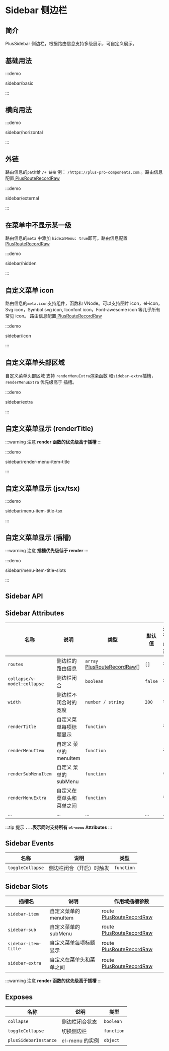 # Sidebar 侧边栏

## 简介

PlusSidebar 侧边栏，根据路由信息支持多级展示，可自定义展示。

## 基础用法

:::demo

sidebar/basic

:::

## 横向用法

:::demo

sidebar/horizontal

:::

## 外链

路由信息的`path`给 `/+ 链接` 例： `/https://plus-pro-components.com` 。路由信息配置[ PlusRouteRecordRaw](/components/type.html#plusrouterecordraw)

:::demo

sidebar/external

:::

## 在菜单中不显示某一级

路由信息的`meta` 中添加 `hideInMenu: true`即可。路由信息配置[ PlusRouteRecordRaw](/components/type.html#plusrouterecordraw)

:::demo

sidebar/hidden

:::

## 自定义菜单 icon

路由信息的`meta.icon`支持组件，函数和 VNode。可以支持图片 icon，el-icon，Svg icon，Symbol svg icon, Iconfont icon，Font-awesome icon 等几乎所有常见 icon。 路由信息配置[ PlusRouteRecordRaw](/components/type.html#plusrouterecordraw)

:::demo

sidebar/icon

:::

## 自定义菜单头部区域

自定义菜单头部区域 支持 `renderMenuExtra`渲染函数 和`sidebar-extra`插槽， `renderMenuExtra` 优先级高于 插槽。

:::demo

sidebar/extra

:::

## 自定义菜单显示 (renderTitle)

:::warning 注意
**render 函数的优先级高于插槽**
:::

:::demo

sidebar/render-menu-item-title

:::

## 自定义菜单显示 (jsx/tsx)

:::demo

sidebar/menu-item-title-tsx

:::

## 自定义菜单显示 (插槽)

:::warning 注意
**插槽优先级低于 render**
:::

:::demo

sidebar/menu-item-title-slots

:::

## Sidebar API

## Sidebar Attributes

| 名称                        | 说明                     | 类型                                                                                    | 默认值  | 是否必须 |
| --------------------------- | ------------------------ | --------------------------------------------------------------------------------------- | ------- | -------- |
| `routes`                    | 侧边栏的路由信息         | `array` [PlusRouteRecordRaw[]](/components/type.html#plusrouterecordraw)                | `[]`    | 否       |
| `collapse/v-model:collapse` | 侧边栏闭合               | `boolean`                                                                               | `false` | 否       |
| `width`                     | 侧边栏不闭合时的宽度     | `number / string`                                                                       | `200`   | 否       |
| `renderTitle`               | 自定义菜单每项标题显示   | `function` <docs-tip content='(route:PlusRouteRecordRaw) => VNode / string'></docs-tip> |         | 否       |
| `renderMenuItem`            | 自定义 菜单的 menuItem   | `function` <docs-tip content='(route:PlusRouteRecordRaw) => VNode / string'></docs-tip> |         | 否       |
| `renderSubMenuItem`         | 自定义 菜单的 subMenu    | `function` <docs-tip content='(route:PlusRouteRecordRaw) => VNode / string'></docs-tip> |         | 否       |
| `renderMenuExtra`           | 自定义在菜单头和菜单之间 | `function` <docs-tip content='(route:PlusRouteRecordRaw) => VNode / string'></docs-tip> |         | 否       |
| ...                         | ...                      | ...                                                                                     | ...     | ...      |

:::tip 提示
**`...`表示同时支持所有 `el-menu` Attributes**
:::

## Sidebar Events

| 名称             | 说明                     | 类型                                                                  |
| ---------------- | ------------------------ | --------------------------------------------------------------------- |
| `toggleCollapse` | 侧边栏闭合（开启）时触发 | `function` <docs-tip content='(collapse:boolean) => void'></docs-tip> |

## Sidebar Slots

| 插槽名               | 说明                     | 作用域插槽参数                                                       |
| -------------------- | ------------------------ | -------------------------------------------------------------------- |
| `sidebar-item`       | 自定义菜单的 menuItem    | route [PlusRouteRecordRaw](/components/type.html#plusrouterecordraw) |
| `sidebar-sub`        | 自定义菜单的 subMenu     | route [PlusRouteRecordRaw](/components/type.html#plusrouterecordraw) |
| `sidebar-item-title` | 自定义菜单每项标题显示   | route [PlusRouteRecordRaw](/components/type.html#plusrouterecordraw) |
| `sidebar-extra`      | 自定义在菜单头和菜单之间 | route [PlusRouteRecordRaw](/components/type.html#plusrouterecordraw) |

:::warning 注意
**render 函数的优先级高于插槽**
:::

## Exposes

| 名称                  | 说明           | 类型                                               |
| --------------------- | -------------- | -------------------------------------------------- |
| `collapse`            | 侧边栏闭合状态 | `boolean`                                          |
| `toggleCollapse`      | 切换侧边栏     | `function`<docs-tip content='()=>void'></docs-tip> |
| `plusSidebarInstance` | el-menu 的实例 | `object`                                           |

